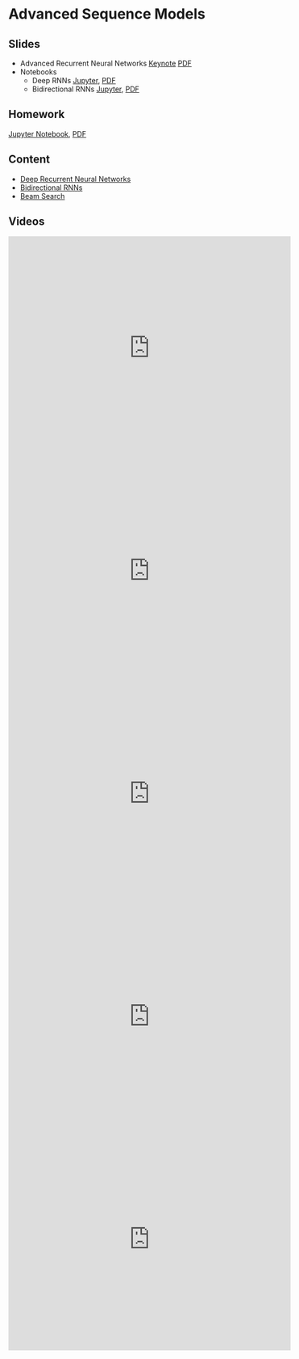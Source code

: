 # Advanced Sequence Models

## Slides

* Advanced Recurrent Neural Networks
  [Keynote](../../slides/4_16/20-Advanced-RNN.key)
  [PDF](../../slides/4_16/20-Advanced-RNN.pdf)
* Notebooks
  - Deep RNNs
    [Jupyter](../../slides/4_16/deep-rnn.ipynb), [PDF](../../slides/4_16/deep-rnn.pdf) 
  - Bidirectional RNNs
    [Jupyter](../../slides/4_16/bi-rnn.ipynb), [PDF](../../slides/4_16/bi-rnn.pdf) 
	
## Homework

[Jupyter Notebook](../../slides/4_16/homework9.ipynb), [PDF](../../slides/4_16/homework9.pdf) 

## Content

* [Deep Recurrent Neural Networks](https://d2l.ai/chapter_modern_recurrent-networks/deep-rnn.html)
* [Bidirectional RNNs](https://d2l.ai/chapter_modern_recurrent-networks/bi-rnn.html)
* [Beam Search](https://d2l.ai/chapter_modern_recurrent-networks/beam-search.html)

## Videos

<center><iframe width="560" height="441" src="https://www.youtube.com/embed/AZ6-imdRVSo" frameborder="0" allowfullscreen></iframe></center>
<center><iframe width="560" height="441" src="https://www.youtube.com/embed/B_X8c4lJGWA" frameborder="0" allowfullscreen></iframe></center>
<center><iframe width="560" height="441" src="https://www.youtube.com/embed/tWTDsjBXmig" frameborder="0" allowfullscreen></iframe></center>
<center><iframe width="560" height="441" src="https://www.youtube.com/embed/hccMCsAcBbg" frameborder="0" allowfullscreen></iframe></center>
<center><iframe width="560" height="441" src="https://www.youtube.com/embed/fLZmbM-zvo8" frameborder="0" allowfullscreen></iframe></center>

